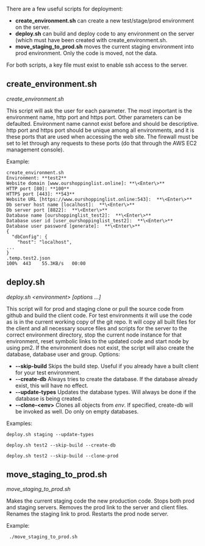 There are a few useful scripts for deployment:

- **create_environment.sh** can create a new test/stage/prod environment on the server.
- **deploy.sh** can build and deploy code to any environment on the server (which must have been created with create_environment.sh. 
- **move_staging_to_prod.sh** moves the current staging environment into prod environment. Only the code is moved, not the data.

For both scripts, a key file must exist to enable ssh access to the server.

create_environment.sh
---------------------
_create_environment.sh_

This script will ask the user for each parameter. The most important is the environment name, http port and https port. Other parameters can be defaulted. Environment name cannot exist before and should be descriptive. http port and https port should be unique among all environments, and it is these ports that are used when accessing the web site. The firewall must be set to let through any requests to these ports (do that through the AWS EC2 management console).

Example:
```
create_environment.sh
Environment: **test2**
Website domain [www.ourshoppinglist.online]: **\<Enter\>**
HTTP port [80]: **100**
HTTPS port [443]: **543**
Website URL [https://www.ourshoppinglist.online:543]:  **\<Enter\>**
Db server host name [localhost]:  **\<Enter\>**
Db server port [8822]:  **\<Enter\>**
Database name [ourshoppinglist_test2]:  **\<Enter\>**
Database user id [user_ourshoppinglist_test2]:  **\<Enter\>**
Database user password [generate]:  **\<Enter\>**
{
  "dbConfig": {
    "host": "localhost",
...
}
.temp.test2.json                                                                                                                                      100%  443    55.3KB/s   00:00    
```

deploy.sh
---------

_deploy.sh \<environment\> [options ...]_

This script will for prod and staging clone or pull the source code from github and build the client code. For test environments it will use the code as is in the current working copy of the git repo.
It will copy all built files for the client and all necessary source files and scripts for the server to the correct environment directory, stop the current node instance for that environment, reset symbolic links to the updated code and start node by using pm2. If the environment does not exist, the script will also create the database, database user and group.
Options:

- **--skip-build** Skips the build step. Useful if you already have a built client for your test environment.
- **--create-db** Always tries to create the database. If the database already exist, this will have no effect.
- **--update-types** Updates the database types. Will always be done if the database is being created.
- **--clone-\<env\>** Clones all objects from _env_. If specified, create-db will be invoked as well. Do only on empty databases. 

Examples:
```
deploy.sh staging --update-types
```
```
deploy.sh test2 --skip-build --create-db
```
```
deploy.sh test2 --skip-build --clone-prod
```

move_staging_to_prod.sh
-----------------------

_move_staging_to_prod.sh_

Makes the current staging code the new production code. Stops both prod and staging servers. Removes the prod link to the server and client files. Renames the staging link to prod. Restarts the prod node server.

Example:
```
 ./move_staging_to_prod.sh
```
